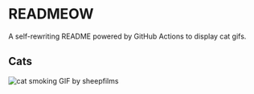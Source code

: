 # READMEOW

A self-rewriting README powered by GitHub Actions to display cat gifs.

## Cats

![cat smoking GIF by sheepfilms](https://media2.giphy.com/media/l0ExdMHUDKteztyfe/200.gif?cid=9acd02dawa4opc4556h4wtsllfa8k97b0p1ksl0u1gujqrhd&ep=v1_gifs_search&rid=200.gif&ct=g)
